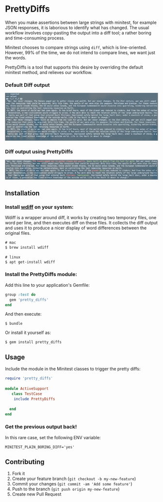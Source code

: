 # PrettyDiffs

When you make assertions between large strings with minitest, for example JSON responses, it is laborious to identify what has changed. The usual workflow involves copy-pasting the output into a diff tool; a rather boring and time-consuming process.

Minitest chooses to compare strings using `diff`, which is line-oriented. However, 99% of the time, we do not intend to compare lines, we want just the words. 

PrettyDiffs is a tool that supports this desire by overriding the default minitest method, and relieves our workflow.
### Default Diff output
![before](./images/before.png)

### Diff output using PrettyDiffs
![after](./images/after.png)

## Installation

### Install [wdiff](https://www.gnu.org/software/wdiff/) on your system:
Wdiff is a wrapper around diff,  it works by creating two temporary files, one word per line, and then executes diff on these files. It collects the diff output and uses it to produce a nicer display of word differences between the original files.

```
# mac
$ brew install wdiff  

# linux
$ apt get-install wdiff 
```

### Install the PrettyDiffs module:

Add this line to your application's Gemfile:

```ruby
group :test do
  gem 'pretty_diffs'
end
```

And then execute:

```
$ bundle
```

Or install it yourself as:

```
$ gem install pretty_diffs
```

## Usage
Include the module in the Minitest classes to trigger the pretty diffs:

```ruby
require 'pretty_diffs'

module ActiveSupport
   class TestCase
    include PrettyDiffs

  end
end
```

### Get the previous output back!
In this rare case, set the following ENV variable:

```
MINITEST_PLAIN_BORING_DIFF='yes'
```


## Contributing

1. Fork it
2. Create your feature branch (`git checkout -b my-new-feature`)
3. Commit your changes (`git commit -am 'Add some feature'`)
4. Push to the branch (`git push origin my-new-feature`)
5. Create new Pull Request
